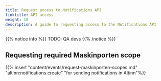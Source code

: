 ```yaml
---
title: Request access to Notifications API
linktitle: API access
weight: 10
description: A guide to requesting access to the Notifications API
---
```



{{% notice info %}}
TODO: QA devs
{{% /notice %}}


## Requesting required Maskinporten scope

{{% insert "content/events/request-maskinporten-scopes.md" "altinn:notifications.create" "for sending notifications in Altinn"%}}
